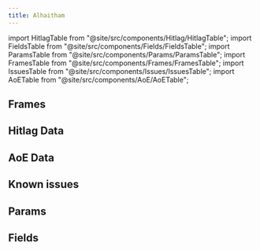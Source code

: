 ```yaml
---
title: Alhaitham
---
```


import HitlagTable from "@site/src/components/Hitlag/HitlagTable";
import FieldsTable from "@site/src/components/Fields/FieldsTable";
import ParamsTable from "@site/src/components/Params/ParamsTable";
import FramesTable from "@site/src/components/Frames/FramesTable";
import IssuesTable from "@site/src/components/Issues/IssuesTable";
import AoETable from "@site/src/components/AoE/AoETable";

## Frames

<FramesTable character="alhaitham" />

## Hitlag Data

<HitlagTable character="alhaitham" />

## AoE Data

<AoETable character="alhaitham" />

## Known issues

<IssuesTable character="alhaitham" />

## Params

<ParamsTable character="alhaitham" />

## Fields

<FieldsTable character="alhaitham" />